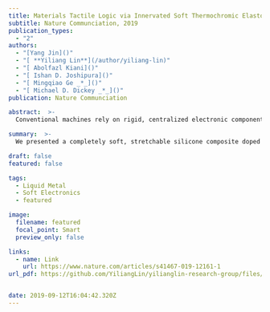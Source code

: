 ```yaml
---
title: Materials Tactile Logic via Innervated Soft Thermochromic Elastomers
subtitle: Nature Communciation, 2019
publication_types:
  - "2"
authors:
  - "[Yang Jin]()"
  - "[ **Yiliang Lin**](/author/yiliang-lin)"
  - "[ Abolfazl Kiani]()"
  - "[ Ishan D. Joshipura]()"
  - "[ Mingqiao Ge _*_]()"
  - "[ Michael D. Dickey _*_]()"
publication: Nature Communciation

abstract:  >-
  Conventional machines rely on rigid, centralized electronic components to make decisions, which limits complexity and scaling. Here, we show that decision making can be realized on the material-level without relying on semiconductor-based logic. Inspired by the distributed decision making that exists in the arms of an octopus, we present a completely soft, stretchable silicone composite doped with thermochromic pigments and innervated with liquid metal. The ability to deform the liquid metal couples geometric changes to Joule heating, thus enabling tunable thermo-mechanochromic sensing of touch and strain. In more complex circuits, deformation of the metal can redistribute electrical energy to distal portions of the network in a way that converts analog tactile ‘inputs’ into digital colorimetric ‘outputs’. Using the material itself as the active player in the decision making process offers possibilities for creating entirely soft devices that respond locally to environmental interactions or act as embedded sensors for feedback loops.

summary:  >-
  We presented a completely soft, stretchable silicone composite doped with thermochromic pigments and innervated with liquid metal. The ability to deform the liquid metal couples geometric changes to Joule heating, thus enabling tunable thermo-mechanochromic sensing of touch and strain.

draft: false
featured: false

tags:
  - Liquid Metal
  - Soft Electronics
  - featured

image:
  filename: featured
  focal_point: Smart
  preview_only: false

links:
  - name: Link
    url: https://www.nature.com/articles/s41467-019-12161-1
url_pdf: https://github.com/YiliangLin/yilianglin-research-group/files/9946234/Jin.et.al.-.2019.-.Materials.tactile.logic.via.innervated.soft.thermo.pdf


date: 2019-09-12T16:04:42.320Z
---
```

